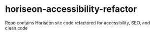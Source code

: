 # horiseon-accessibility-refactor

Repo contains Horiseon site code refactored for accessibility, SEO, and clean code